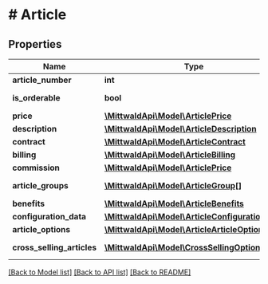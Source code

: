 # # Article

## Properties

Name | Type | Description | Notes
------------ | ------------- | ------------- | -------------
**article_number** | **int** |  | [optional]
**is_orderable** | **bool** |  | [optional] [readonly]
**price** | [**\MittwaldApi\Model\ArticlePrice**](ArticlePrice.md) |  | [optional]
**description** | [**\MittwaldApi\Model\ArticleDescription**](ArticleDescription.md) |  | [optional]
**contract** | [**\MittwaldApi\Model\ArticleContract**](ArticleContract.md) |  | [optional]
**billing** | [**\MittwaldApi\Model\ArticleBilling**](ArticleBilling.md) |  | [optional]
**commission** | [**\MittwaldApi\Model\ArticlePrice**](ArticlePrice.md) |  | [optional]
**article_groups** | [**\MittwaldApi\Model\ArticleGroup[]**](ArticleGroup.md) |  | [optional] [readonly]
**benefits** | [**\MittwaldApi\Model\ArticleBenefits**](ArticleBenefits.md) |  | [optional]
**configuration_data** | [**\MittwaldApi\Model\ArticleConfigurationData**](ArticleConfigurationData.md) |  | [optional]
**article_options** | [**\MittwaldApi\Model\ArticleArticleOptions**](ArticleArticleOptions.md) |  | [optional]
**cross_selling_articles** | [**\MittwaldApi\Model\CrossSellingOption[]**](CrossSellingOption.md) |  | [optional] [readonly]

[[Back to Model list]](../../README.md#models) [[Back to API list]](../../README.md#endpoints) [[Back to README]](../../README.md)
